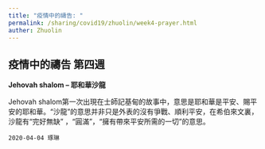 ```yaml
---
title: "疫情中的禱告: "
permalink: /sharing/covid19/zhuolin/week4-prayer.html
auther: Zhuolin
---
```

## 疫情中的禱告 第四週  
**Jehovah shalom – 耶和華沙龍**  

Jehovah shalom第一次出現在士師記基甸的故事中，意思是耶和華是平安、賜平安的耶和華。“沙龍”的意思并非只是外表的沒有爭戰、順利平安，在希伯來文裏，沙龍有“完好無缺” ，“圓滿”，“擁有帶來平安所需的一切”的意思。  

`2020-04-04 琢琳`

